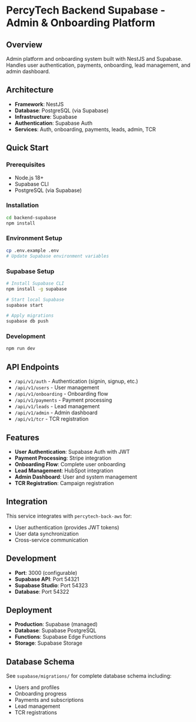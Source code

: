 # PercyTech Backend Supabase - Admin & Onboarding Platform

## Overview

Admin platform and onboarding system built with NestJS and Supabase. Handles user authentication, payments, onboarding, lead management, and admin dashboard.

## Architecture

- **Framework**: NestJS
- **Database**: PostgreSQL (via Supabase)
- **Infrastructure**: Supabase
- **Authentication**: Supabase Auth
- **Services**: Auth, onboarding, payments, leads, admin, TCR

## Quick Start

### Prerequisites

- Node.js 18+
- Supabase CLI
- PostgreSQL (via Supabase)

### Installation

```bash
cd backend-supabase
npm install
```

### Environment Setup

```bash
cp .env.example .env
# Update Supabase environment variables
```

### Supabase Setup

```bash
# Install Supabase CLI
npm install -g supabase

# Start local Supabase
supabase start

# Apply migrations
supabase db push
```

### Development

```bash
npm run dev
```

## API Endpoints

- `/api/v1/auth` - Authentication (signin, signup, etc.)
- `/api/v1/users` - User management
- `/api/v1/onboarding` - Onboarding flow
- `/api/v1/payments` - Payment processing
- `/api/v1/leads` - Lead management
- `/api/v1/admin` - Admin dashboard
- `/api/v1/tcr` - TCR registration

## Features

- **User Authentication**: Supabase Auth with JWT
- **Payment Processing**: Stripe integration
- **Onboarding Flow**: Complete user onboarding
- **Lead Management**: HubSpot integration
- **Admin Dashboard**: User and system management
- **TCR Registration**: Campaign registration

## Integration

This service integrates with `percytech-back-aws` for:

- User authentication (provides JWT tokens)
- User data synchronization
- Cross-service communication

## Development

- **Port**: 3000 (configurable)
- **Supabase API**: Port 54321
- **Supabase Studio**: Port 54323
- **Database**: Port 54322

## Deployment

- **Production**: Supabase (managed)
- **Database**: Supabase PostgreSQL
- **Functions**: Supabase Edge Functions
- **Storage**: Supabase Storage

## Database Schema

See `supabase/migrations/` for complete database schema including:

- Users and profiles
- Onboarding progress
- Payments and subscriptions
- Lead management
- TCR registrations

